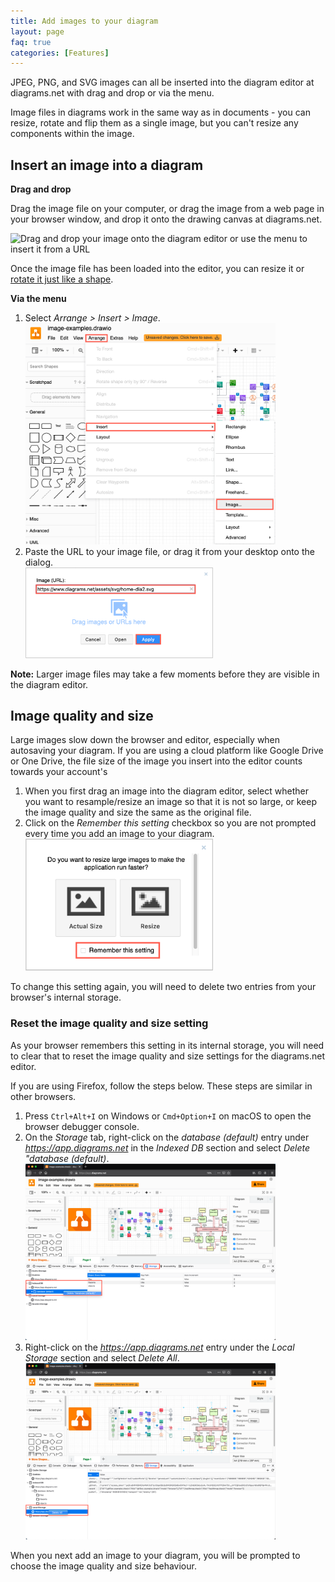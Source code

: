 ```yaml
---
title: Add images to your diagram
layout: page
faq: true
categories: [Features]
---
```


JPEG, PNG, and SVG images can all be inserted into the diagram editor at diagrams.net with drag and drop or via the menu. 

Image files in diagrams work in the same way as in documents - you can resize, rotate and flip them as a single image, but you can't resize any components within the image. 

## Insert an image into a diagram

**Drag and drop** 

Drag the image file on your computer, or drag the image from a web page in your browser window, and drop it onto the drawing canvas at diagrams.net. 

<img src="/assets/img/blog/image-insert.gif" style="max-width:100%;height:auto;" alt="Drag and drop your image onto the diagram editor or use the menu to insert it from a URL">

Once the image file has been loaded into the editor, you can resize it or [rotate it just like a shape](/blog/rotate-shapes.html). 

**Via the menu** 

1. Select _Arrange > Insert > Image_.
<br /><img src="/assets/img/blog/arrange-insert-image.png" style="width=100%;max-width:400px;height:auto;" alt="Select Arrange > Insert > Image in the diagrams.net editor">
2. Paste the URL to your image file, or drag it from your desktop onto the dialog.
<br /><img src="/assets/img/blog/image-insert-url.png" style="width=100%;max-width:300px;height:auto;" alt="Paste the URL to your image file, or drag it onto the dialog and click Apply to add an image to your diagram">

**Note:** Larger image files may take a few moments before they are visible in the diagram editor.


## Image quality and size

Large images slow down the browser and editor, especially when autosaving your diagram. If you are using a cloud platform like Google Drive or One Drive, the file size of the image you insert into the editor counts towards your account's 

1. When you first drag an image into the diagram editor, select whether you want to resample/resize an image so that it is not so large, or keep the image quality and size the same as the original file.
2. Click on the _Remember this setting_ checkbox so you are not prompted every time you add an image to your diagram.
<br /><img src="/assets/img/blog/image-insert-resize-setting.png" style="width=100%;max-width:300px;height:auto;" alt="Choose whether you want to keep your image quality and size the same as the original file, or resize/resample it to reduce the resources necessary to edit and store your diagram">

To change this setting again, you will need to delete two entries from your browser's internal storage.

### Reset the image quality and size setting

As your browser remembers this setting in its internal storage, you will need to clear that to reset the image quality and size settings for the diagrams.net editor. 

If you are using Firefox, follow the steps below. These steps are similar in other browsers.
1. Press ``Ctrl+Alt+I`` on Windows or ``Cmd+Option+I`` on macOS to open the browser debugger console. 
2. On the _Storage_ tab, right-click on the _database (default)_ entry under _https://app.diagrams.net_ in the _Indexed DB_ section and select _Delete "database (default)_. 
<br /><img src="/assets/img/blog/firefox-reset-image-quality-settings-indexeddb.png" style="width=100%;max-width:400px;height:auto;" alt="Delete the database entry for app.diagrams.net in your browser's debugger console">
3. Right-click on the _https://app.diagrams.net_ entry under the _Local Storage_ section and select _Delete All_.
<br /><img src="/assets/img/blog/firefox-reset-image-quality-settings-localstorage.png" style="width=100%;max-width:400px;height:auto;" alt="Delete the app.diagrams.net local storage entry via your browser's debugger console">

When you next add an image to your diagram, you will be prompted to choose the image quality and size behaviour.